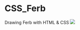 # CSS_Ferb
Drawing Ferb with HTML &amp; CSS
<img src="[CSS_Ferb/preview.png](https://github.com/Elsha3er117/CSS_Ferb/blob/main/preview.png)">
